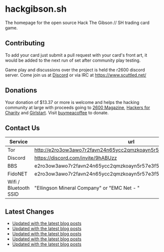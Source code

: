 # hackgibson.sh
The homepage for the open source Hack The Gibson // SH trading card game.


## Contributing

To add your card just submit a pull request with your card's front art, it would be added to the next run of set after community play testing.

Game play and discussions over the project is held the r2600 discord server. Come join us at [Discord](https://discord.com/invite/9hABUzz) or via IRC at https://www.scuttled.net/


## Donations

Your donation of $13.37 or more is welcome and helps the hacking community at large with proceeds going to [2600 Magazine](https://2600.com/), [Hackers for Charity](https://hackersforcharity.org) and [Girlstart](https://girlstart.org).  Visit [buymeacoffee](https://www.buymeacoffee.com/hackgibson.sh) to donate.


## Contact Us

Service | url
-|-
Tor | http://e2ro3ow3awo7r2favn24n65ycc2qmzkoayn5r57e3f56nvjwdcgg32ad.onion
Discord | https://discord.com/invite/9hABUzz
BBS | e2ro3ow3awo7r2favn24n65ycc2qmzkoayn5r57e3f56nvjwdcgg32ad.onion:23
FidoNET | e2ro3ow3awo7r2favn24n65ycc2qmzkoayn5r57e3f56nvjwdcgg32ad.onion:24554
Wifi / Bluetooth SSID | "Ellingson Mineral Company" or "EMC Net - <fidonet address>"

## Latest Changes
<!-- BLOG-POST-LIST:START -->
- [Updated with the latest blog posts](https://github.com/DFW2600/hackgibson.sh/commit/3d5f5461ab3fefb5e847574127a6d73488c8e692)
- [Updated with the latest blog posts](https://github.com/DFW2600/hackgibson.sh/commit/d27e3c16d989dc082e45ea150540d6d1a00a77d5)
- [Updated with the latest blog posts](https://github.com/DFW2600/hackgibson.sh/commit/9f069000355a9e706ba620c24b1d27bdfd0250bd)
- [Updated with the latest blog posts](https://github.com/DFW2600/hackgibson.sh/commit/018f38fa38fdeae8a76bdafe978c4ef0b92c38a7)
- [Updated with the latest blog posts](https://github.com/DFW2600/hackgibson.sh/commit/58e4faebf4e6edcb6cb5518bc7cb6d82db167c2d)
<!-- BLOG-POST-LIST:END -->

